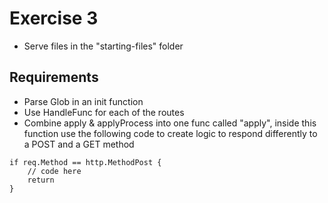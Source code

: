 # Exercise 3
* Serve files in the "starting-files" folder

## Requirements

* Parse Glob in an init function
* Use HandleFunc for each of the routes
* Combine apply & applyProcess into one func called "apply", inside this function use the following code
to create logic to respond differently to a POST and a GET method

```
if req.Method == http.MethodPost {
    // code here
    return
}
```
